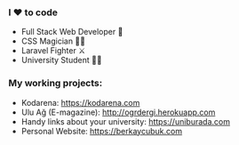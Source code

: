 ### I ❤ to code

- Full Stack Web Developer 🎒
- CSS Magician 🧙‍♂️
- Laravel Fighter ⚔ 
- University Student 👨‍🎓

### My working projects:

- Kodarena: https://kodarena.com
- Ulu Ağ (E-magazine): http://ogrdergi.herokuapp.com
- Handy links about your university: https://uniburada.com
- Personal Website: https://berkaycubuk.com
